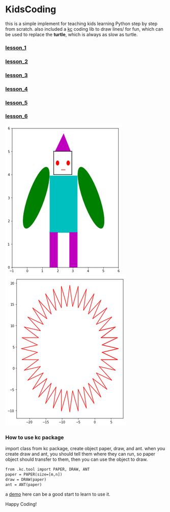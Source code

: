 # KidsCoding

this is a simple implement for teaching kids learning Python step by step from scratch.
also included a [kc](https://github.com/ximitiejiang/KidsCoding/tree/master/kc) coding lib to draw lines/ for fun, which can be used to replace the **turtle**, which is always as slow as turtle.

### [lesson_1](https://github.com/ximitiejiang/KidsCoding/blob/master/lesson_1.py)

### [lesson_2](https://github.com/ximitiejiang/KidsCoding/blob/master/lesson_2.py)

### [lesson_3](https://github.com/ximitiejiang/KidsCoding/blob/master/lesson_3.py)

### [lesson_4](https://github.com/ximitiejiang/KidsCoding/blob/master/lesson_4.py)

### [lesson_5](https://github.com/ximitiejiang/KidsCoding/blob/master/lesson_5_draw.py)

### [lesson_6](https://github.com/ximitiejiang/KidsCoding/blob/master/lesson_6.py)

![kids works](https://github.com/ximitiejiang/KidsCoding/blob/master/kc/imgs/robot.png)
![kids works](https://github.com/ximitiejiang/KidsCoding/blob/master/kc/imgs/star.png)
### How to use kc package

import class from kc package, create object paper, draw, and ant.
when you create draw and ant, you should tell them where they can run,
so paper object should transfer to them, then you can use the object to draw.
```
from .kc.tool import PAPER, DRAW, ANT
paper = PAPER(size=[m,n])
draw = DRAW(paper)
ant = ANT(paper)
```
a [demo](https://github.com/ximitiejiang/KidsCoding/blob/master/kc/demo.py) here can be a good start to learn to use it.

Happy Coding! 